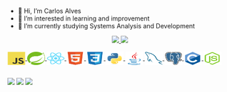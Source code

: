 - 👋 Hi, I’m Carlos Alves
- 👀 I’m interested in learning and improvement
- 🌱 I’m currently studying Systems Analysis and Development

<div align="center">
  <a href="https://github.com/Carlos-18-Alves">
  <img height="180em" src="https://github-readme-stats.vercel.app/api?username=Carlos-18-Alves&show_icons=true&theme=dark&include_all_commits=true&count_private=true"/>
  <img height="180em" src="https://github-readme-stats.vercel.app/api/top-langs/?username=Carlos-18-Alves&layout=compact&langs_count=7&theme=dark"/>
</div>
<div style="display: inline_block"><br>
  <img align="center" alt="Carlos-Js" height="30" width="40" src="https://raw.githubusercontent.com/devicons/devicon/master/icons/javascript/javascript-original.svg">
  <img align="center" alt="Carlos-Spring" height="30" width="40" src="https://raw.githubusercontent.com/devicons/devicon/master/icons/spring/spring-original.svg">
  <img align="center" alt="Carlos-React" height="30" width="40" src="https://raw.githubusercontent.com/devicons/devicon/master/icons/react/react-original.svg">
  <img align="center" alt="Carlos-HTML" height="30" width="40" src="https://raw.githubusercontent.com/devicons/devicon/master/icons/html5/html5-original.svg">
  <img align="center" alt="Carlos-CSS" height="30" width="40" src="https://raw.githubusercontent.com/devicons/devicon/master/icons/css3/css3-original.svg">
  <img align="center" alt="Carlos-Python" height="30" width="40" src="https://raw.githubusercontent.com/devicons/devicon/master/icons/python/python-original.svg">
  <img align="center" alt="Carlos-Java" height="30" width="40" src="https://raw.githubusercontent.com/devicons/devicon/master/icons/java/java-original.svg">
  <img align="center" alt="Carlos-MySQL" height="30" width="40"
src="https://raw.githubusercontent.com/devicons/devicon/master/icons/mysql/mysql-original.svg">
  <img align="center" alt="Carlos-Postgresql" height="30" width="40"
src="https://raw.githubusercontent.com/devicons/devicon/master/icons/postgresql/postgresql-original.svg">
  <img align="center" alt="Carlos-C" height="30" width="40"
src="https://raw.githubusercontent.com/devicons/devicon/master/icons/c/c-original.svg">
  <img align="center" alt="Carlos-NodeJs" height="30" width="40"
src="https://raw.githubusercontent.com/devicons/devicon/master/icons/nodejs/nodejs-original.svg">
</div>
  
  ##
 
<div> 
  <a href="https://instagram.com/carlos_aljr" target="_blank"><img src="https://img.shields.io/badge/-Instagram-%23E4405F?style=for-the-badge&logo=instagram&logoColor=white" target="_blank"></a>
  <a href = "mailto:c.eduardo.alves7@gmail.com"><img src="https://img.shields.io/badge/-Gmail-%23333?style=for-the-badge&logo=gmail&logoColor=white" target="_blank"></a>
  <a href="https://www.linkedin.com/in/carlos-eduardo-alves-de-melo-júnior-274239236" target="_blank"><img src="https://img.shields.io/badge/-LinkedIn-%230077B5?style=for-the-badge&logo=linkedin&logoColor=white" target="_blank"></a> 
 
<!---
Carlos-18-Alves/Carlos-18-Alves is a ✨ special ✨ repository because its `README.md` (this file) appears on your GitHub profile.
You can click the Preview link to take a look at your changes.
--->
